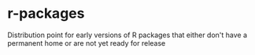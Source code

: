 # r-packages
Distribution point for early versions of R packages that either don't have a permanent home or are not yet ready for release
